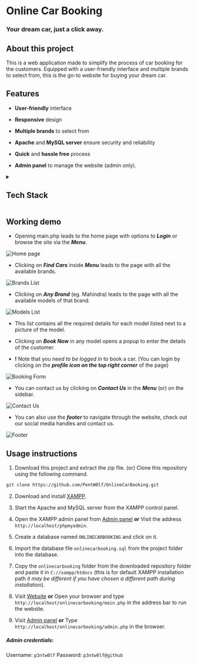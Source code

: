 <p align=center>
    <h1>Online Car Booking</h1>
    <h3>Your dream car, just a click away.</h3>
</p>

## About this project

This is a web application made to simplify the process of car booking for the customers. Equipped with a user-friendly interface and multiple brands to select from, this is the go-to website for buying your dream car.

## Features

- **User-friendly** interface

- **Responsive** design

- **Multiple brands** to select from

- **Apache** and **MySQL server** ensure security and reliability

- **Quick** and **hassle free** process

- **Admin panel** to manage the website (admin only).

<details>
<summary><h2>Tech Stack</h2></summary>

- **HTML5**
- **CSS3**
- **JavaScript**
- **PHP**
- **MySQL**
- **Bootstrap**
- **XAMPP**
</details>

## Working demo

- Opening main.php leads to the home page with options to ***Login*** or browse the site via the ***Menu***.

![Home page](Readme_images/landing_page.png)

- Clicking on ***Find Cars*** inside ***Menu*** leads to the page with all the available brands.

![Brands List](Readme_images/brands_list_page.png)

- Clicking on ***Any Brand*** (eg. Mahindra) leads to the page with all the available models of that brand.

![Models List](Readme_images/cars_list_page.png)

- This list contains all the required details for each model listed next to a picture of the model.

- Clicking on ***Book Now*** in any model opens a popup to enter the details of the customer.

- **!** Note that you *need to be logged in* to book a car. (You can login by clicking on the ***profile icon on the top right corner*** of the page)

![Booking Form](Readme_images/book_car.png)

- You can contact us by clicking on ***Contact Us*** in the ***Menu*** (or) on the sidebar.

![Contact Us](Readme_images/contact_us_page.png)

- You can also use the ***footer*** to navigate through the website, check out our social media handles and contact us.

![Footer](Readme_images/footer.png)

## Usage instructions

1. Download this project and extract the zip file. (or) Clone this repository using the following command.

```bash
git clone https://github.com/PentW0lf/OnlineCarBooking.git
```

2. Download and install [XAMPP](https://www.apachefriends.org/download.html).

3. Start the Apache and MySQL server from the XAMPP control panel.

4. Open the XAMPP admin panel from [Admin panel](http://localhost/phpmyadmin) **or**
Visit the address ```http://localhost/phpmyadmin```.

5. Create a database named ```ONLINECARBOOKING``` and click on it.

6. Import the database file ```onlinecarbooking.sql``` from the project folder into the database.

7. Copy the ```onlinecarbooking``` folder from the downloaded repository folder and paste it in ```C://xampp/htdocs``` (this is for default XAMPP installation path *it may be different if you have chosen a different path during installation*).

8. Visit [Website](http://localhost/onlinecarbooking\main.php) **or** 
Open your browser and type ```http://localhost/onlinecarbooking/main.php``` in the address bar to run the website.

9. Visit [Admin panel](http://localhost/onlinecarbooking\main.php) **or** 
Type ```http://localhost/onlinecarbooking/admin.php``` in the browser.


<h5>Admin credentials:</h5>

Username: ```p3ntw0lf```
Password: ```p3ntw0lf@github```

